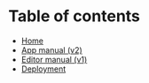 # Table of contents

* [Home](README.md)
* [App manual (v2)](app-v2.md)
* [Editor manual (v1)](editor-v1.md)
* [Deployment](deployment.md)
